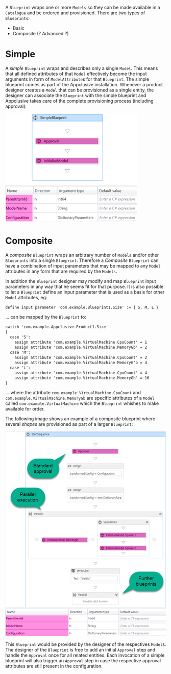 A `Blueprint` wraps one or more `Models` so they can be made available in a `Catalogue` and be ordered and provisioned. There are two types of `Blueprints`:

* Basic
* Composite (? Advanced ?)

# Simple

A *simple* `Blueprint` wraps and describes only a single `Model`. This means that all defined attributes of that `Model` effectively become the input arguments in form of `ModelAttribute`s for that `Blueprint`. The simple blueprint comes as part of the Appclusive installation. Whenever a product designer creates a `Model` that can be provisioned as a single entity, the designer can associate the `Blueprint` with the simple blueprint and Appclusive takes care of the complete provisioning process (including approval).

![](SimpleBlueprint.png)

# Composite

A *composite* `Blueprint` wraps an arbitrary number of `Models` and/or other `Blueprints` into a single `Blueprint`. Therefore a *Composite* `Blueprint` can have a combination of input parameters that may be mapped to any `Model` attributes in any form that are required by the `Models`.

In addition the `Blueprint` designer may modify and map `Blueprint` input parameters in any way that he seems fit for that purpose. It is also possible to let a `Blueprint` define an input parameter that is used as a basis for other `Model` attributes, eg:

```
define input parameter 'com.example.Blueprint1.Size' := { S, M, L }
```

 ... can be mapped by the `Blueprint` to:

```
switch 'com.example.Appclusive.Product1.Size'
{
  case 'S':
    assign attribute 'com.example.VirtualMachine.CpuCount' = 1
    assign attribute 'com.example.VirtualMachine.MemoryGb' = 2
  case 'M':
    assign attribute 'com.example.VirtualMachine.CpuCount' = 2
    assign attribute 'com.example.VirtualMachine.MemoryG'b = 4
  case 'L':
    assign attribute 'com.example.VirtualMachine.CpuCount' = 4
    assign attribute 'com.example.VirtualMachine.MemoryGb' = 16
}
```

... where the attribute `com.example.VirtualMachine.CpuCount` and `com.example.VirtualMachine.MemoryGb` are specific attributes of a `Model` called `com.example.VirtualMachine` which the `Blueprint` whishes to make available for order.

The following image shows an example of a composite blueprint where several *shapes* are provisioned as part of a larger `Blueprint`:

![](CompositeBlueprint.png)

This `Blueprint` would be provided by the designer of the respectives `Model`s. The designer of the `Blueprint` is free to add an initial `Approval` step and handle the `Approval` once for all related entities. Each invocation of a simple blueprint will also trigger an `Approval` step in case the respective approval attributes are still present in the configuration.
